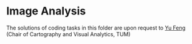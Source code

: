 # Image Analysis

The solutions of coding tasks in this folder are upon request to [Yu Feng](mailto:y.feng@tum.de) (Chair of Cartography and Visual Analytics, TUM)
